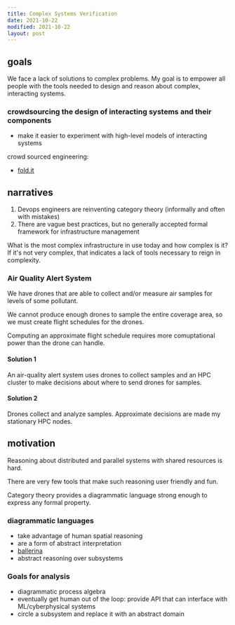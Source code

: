 ```yaml
---
title: Complex Systems Verification
date: 2021-10-22
modified: 2021-10-22
layout: post
---
```


## goals

We face a lack of solutions to complex problems. My goal is to empower all people with the tools needed to design and reason about complex, interacting systems.

### crowdsourcing the design of interacting systems and their components

* make it easier to experiment with high-level models of interacting systems

crowd sourced engineering:

* [fold.it](https://fold.it/)

## narratives

1. Devops engineers are reinventing category theory (informally and often with mistakes)
2. There are vague best practices, but no generally accepted formal framework for infrastructure management

What is the most complex infrastructure in use today and how complex is it? If it's not very complex, that indicates a lack of tools necessary to reign in complexity.

### Air Quality Alert System

We have drones that are able to collect and/or measure air samples for levels of some pollutant.

We cannot produce enough drones to sample the entire coverage area, so we must create flight schedules for the drones.

Computing an approximate flight schedule requires more comuptational power than the drone can handle.

#### Solution 1

An air-quality alert system uses drones to collect samples and an HPC cluster to make decisions about where to send drones for samples.

#### Solution 2

Drones collect and analyze samples. Approximate decisions are made my stationary HPC nodes.

## motivation

Reasoning about distributed and parallel systems with shared resources is hard.

There are very few tools that make such reasoning user friendly and fun.

Category theory provides a diagrammatic language strong enough to express any formal property.

### diagrammatic languages

- take advantage of human spatial reasoning
- are a form of abstract interpretation
- [ballerina](https://ballerina.io/learn/why-ballerina/graphical/)
- abstract reasoning over subsystems

### Goals for analysis

- diagrammatic process algebra
- eventually get human out of the loop: provide API that can interface with ML/cyberphysical systems
- circle a subsystem and replace it with an abstract domain